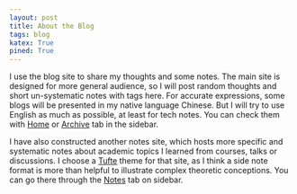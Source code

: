 ```yaml
---
layout: post
title: About the Blog
tags: blog
katex: True
pined: True
---
```


I use the blog site to share my thoughts and some notes. 
The main site is designed for more general audience, so I will post random thoughts and short un-systematic notes with tags here. 
For accurate expressions, some blogs will be presented in my native language Chinese. 
But I will try to use English as much as possible, at least for tech notes. 
You can check them with <a href="https://minhuanli.github.io/">Home</a> or <a href="https://minhuanli.github.io/archive/">Archive</a> tab in the sidebar. 

I have also constructed another notes site, which hosts more specific and systematic notes about academic topics I learned from courses, talks or discussions. 
I choose a <a href="https://github.com/clayh53/tufte-jekyll">Tufte</a> theme for that site, as I think a side note format is more than helpful to illustrate complex theoretic conceptions. 
You can go there through the <a href="https://minhuanli.github.io/notes/">Notes</a> tab on sidebar.  